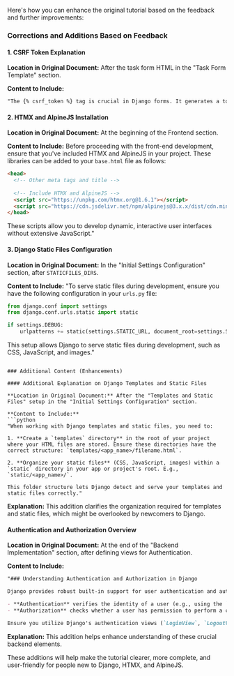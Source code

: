Here's how you can enhance the original tutorial based on the feedback and further improvements:

### Corrections and Additions Based on Feedback

#### 1. CSRF Token Explanation

**Location in Original Document:** After the task form HTML in the "Task Form Template" section.

**Content to Include:**
```html
"The {% csrf_token %} tag is crucial in Django forms. It generates a token to prevent Cross-Site Request Forgery (CSRF) attacks, ensuring that form submissions come from your site. Always include this tag within your <form> element when submitting POST requests in Django."
```

#### 2. HTMX and AlpineJS Installation

**Location in Original Document:** At the beginning of the Frontend section.

**Content to Include:**
Before proceeding with the front-end development, ensure that you've included HTMX and AlpineJS in your project. These libraries can be added to your `base.html` file as follows:

```html
<head>
  <!-- Other meta tags and title -->
  
  <!-- Include HTMX and AlpineJS -->
  <script src="https://unpkg.com/htmx.org@1.6.1"></script>
  <script src="https://cdn.jsdelivr.net/npm/alpinejs@3.x.x/dist/cdn.min.js" defer></script>
</head>
```
These scripts allow you to develop dynamic, interactive user interfaces without extensive JavaScript."

#### 3. Django Static Files Configuration

**Location in Original Document:** In the "Initial Settings Configuration" section, after `STATICFILES_DIRS`.

**Content to Include:**
"To serve static files during development, ensure you have the following configuration in your `urls.py` file:

```python
from django.conf import settings
from django.conf.urls.static import static

if settings.DEBUG:
    urlpatterns += static(settings.STATIC_URL, document_root=settings.STATIC_ROOT)
```

This setup allows Django to serve static files during development, such as CSS, JavaScript, and images."
```

### Additional Content (Enhancements)

#### Additional Explanation on Django Templates and Static Files

**Location in Original Document:** After the "Templates and Static Files" setup in the "Initial Settings Configuration" section.

**Content to Include:**
```python
"When working with Django templates and static files, you need to:

1. **Create a `templates` directory** in the root of your project where your HTML files are stored. Ensure these directories have the correct structure: `templates/<app_name>/filename.html`.

2. **Organize your static files** (CSS, JavaScript, images) within a `static` directory in your app or project's root. E.g., `static/<app_name>/`.

This folder structure lets Django detect and serve your templates and static files correctly."
```

**Explanation:** This addition clarifies the organization required for templates and static files, which might be overlooked by newcomers to Django.

#### Authentication and Authorization Overview

**Location in Original Document:** At the end of the "Backend Implementation" section, after defining views for Authentication.

**Content to Include:**
```markdown
"### Understanding Authentication and Authorization in Django

Django provides robust built-in support for user authentication and authorization, which is crucial in applications requiring login mechanisms and permissions.

- **Authentication** verifies the identity of a user (e.g., using the `User` model).
- **Authorization** checks whether a user has permission to perform a certain action (e.g., using Django's permission and group system).

Ensure you utilize Django's authentication views (`LoginView`, `LogoutView`), forms (`UserCreationForm`), and mixins (`LoginRequiredMixin`) to manage user sessions and access permission throughout your app."
```

**Explanation:** This addition helps enhance understanding of these crucial backend elements.

These additions will help make the tutorial clearer, more complete, and user-friendly for people new to Django, HTMX, and AlpineJS.